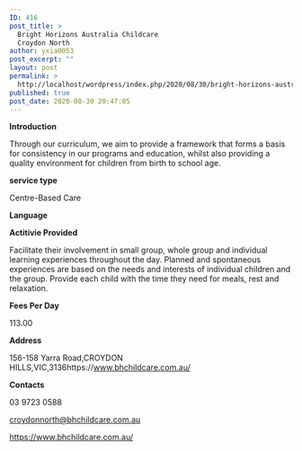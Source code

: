 ```yaml
---
ID: 416
post_title: >
  Bright Horizons Australia Childcare
  Croydon North
author: yxia0053
post_excerpt: ""
layout: post
permalink: >
  http://localhost/wordpress/index.php/2020/08/30/bright-horizons-australia-childcare-croydon-north/
published: true
post_date: 2020-08-30 20:47:05
---
```

<strong>Introduction</strong>

Through our curriculum, we aim to provide a framework that forms a basis for consistency in our programs and education, whilst also providing a quality environment for children from birth to school age.

<strong>service type</strong>

Centre-Based Care

<strong>Language</strong>



<strong>Actitivie Provided</strong>

Facilitate their involvement in small group, whole group and individual learning experiences throughout the day. Planned and spontaneous experiences are based on the needs and interests of individual children and the group. Provide each child with the time they need for meals, rest and relaxation.

<strong>Fees Per Day</strong>

113.00

<strong>Address</strong>

156-158 Yarra Road,CROYDON HILLS,VIC,3136https://www.bhchildcare.com.au/

<strong>Contacts</strong>

03 9723 0588

croydonnorth@bhchildcare.com.au

https://www.bhchildcare.com.au/